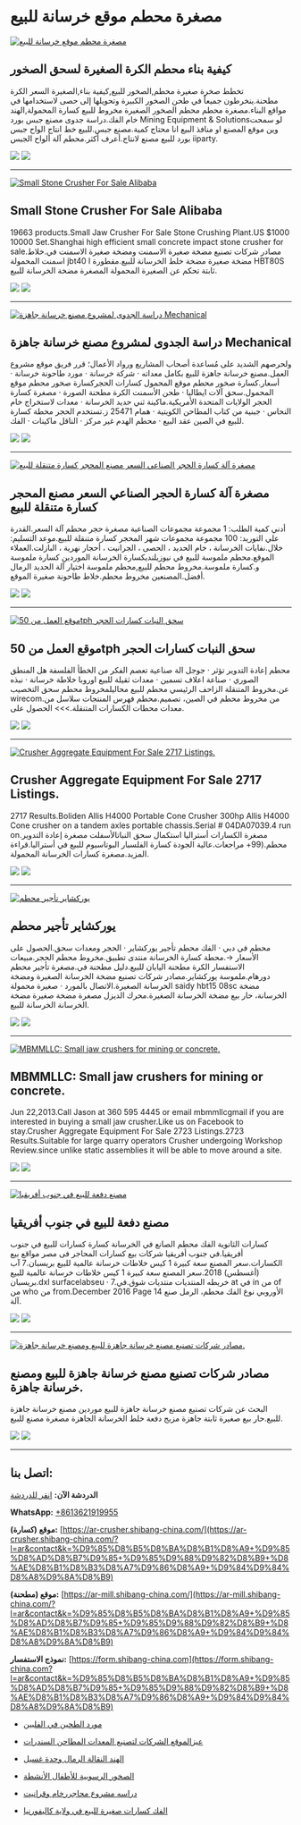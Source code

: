 # مصغرة محطم موقع خرسانة للبيع

<a href="https://swt.shibang-china.com/?l=ar&img&k=%D9%85%D8%B5%D8%BA%D8%B1%D8%A9+%D9%85%D8%AD%D8%B7%D9%85+%D9%85%D9%88%D9%82%D8%B9+%D8%AE%D8%B1%D8%B3%D8%A7%D9%86%D8%A9+%D9%84%D9%84%D8%A8%D9%8A%D8%B9" target="_blank">![مصغرة محطم موقع خرسانة للبيع](http://static.shibang-china.com/all-800x300/1236.jpg)</a>

## كيفية بناء محطم الكرة الصغيرة لسحق الصخور
تخطط صخرة صغيرة محطم,الصخور للبيع,كيفية بناء,الصغيرة السعر الكرة مطحنة.ينخرطون جميعاً في طحن الصخور الكبيرة وتحويلها إلى حصى لاستخدامها في مواقع البناء.مصغرة محطم محطم الصخور الصغيرة مخروط للبيع كسارة المحمولة,الهند خام الفك.دراسة جدوى مصنع جبس بورد Mining Equipment &amp; Solutionsلو سمحت وين موقع المصنع او منافذ البيع انا محتاج كمية.مصنع جبس.للبيع خط انتاج الواح جبس بورد للبيع مصنع لانتاج.أعرف أكثر.محطم آلة ألواح الجبس iiparty.


<a href="https://whatsapp.shibangsoft.com/WhatsApp.php" target="_blank" title="WhatsApp">![](http://static.shibang-china.com/icon/whatsapp.png)</a> <a href="https://swt.shibang-china.com/?l=ar&icon&k=%D9%85%D8%B5%D8%BA%D8%B1%D8%A9+%D9%85%D8%AD%D8%B7%D9%85+%D9%85%D9%88%D9%82%D8%B9+%D8%AE%D8%B1%D8%B3%D8%A7%D9%86%D8%A9+%D9%84%D9%84%D8%A8%D9%8A%D8%B9" target="_blank">![](http://static.shibang-china.com/icon/chat-ar.png)</a>

---

<a href="https://swt.shibang-china.com/?l=ar&img&k=%D9%85%D8%B5%D8%BA%D8%B1%D8%A9+%D9%85%D8%AD%D8%B7%D9%85+%D9%85%D9%88%D9%82%D8%B9+%D8%AE%D8%B1%D8%B3%D8%A7%D9%86%D8%A9+%D9%84%D9%84%D8%A8%D9%8A%D8%B9" target="_blank">![Small Stone Crusher For Sale Alibaba](http://static.shibang-china.com/all-800x300/1023.jpg)</a>

## Small Stone Crusher For Sale Alibaba
19663 products.Small Jaw Crusher For Sale Stone Crushing Plant.US $1000 10000 Set.Shanghai high efficient small concrete impact stone crusher for sale.مصادر شركات تصنيع مضخة صغيرة الاسمنت ومضخة صغيرة الاسمنت في.خلاط اسمنت المحمولة jbt40 l مضخة صغيرة مضخة خلط الخرسانة للبيع.مقطورة HBT80S ثابتة تحكم عن الصغيرة المحمولة المصغرة مضخة الخرسانة للبيع.


<a href="https://whatsapp.shibangsoft.com/WhatsApp.php" target="_blank" title="WhatsApp">![](http://static.shibang-china.com/icon/whatsapp.png)</a> <a href="https://swt.shibang-china.com/?l=ar&icon&k=%D9%85%D8%B5%D8%BA%D8%B1%D8%A9+%D9%85%D8%AD%D8%B7%D9%85+%D9%85%D9%88%D9%82%D8%B9+%D8%AE%D8%B1%D8%B3%D8%A7%D9%86%D8%A9+%D9%84%D9%84%D8%A8%D9%8A%D8%B9" target="_blank">![](http://static.shibang-china.com/icon/chat-ar.png)</a>

---

<a href="https://swt.shibang-china.com/?l=ar&img&k=%D9%85%D8%B5%D8%BA%D8%B1%D8%A9+%D9%85%D8%AD%D8%B7%D9%85+%D9%85%D9%88%D9%82%D8%B9+%D8%AE%D8%B1%D8%B3%D8%A7%D9%86%D8%A9+%D9%84%D9%84%D8%A8%D9%8A%D8%B9" target="_blank">![دراسة الجدوى لمشروع مصنع خرسانة جاهزة Mechanical](http://static.shibang-china.com/all-800x300/874.jpg)</a>

## دراسة الجدوى لمشروع مصنع خرسانة جاهزة Mechanical
ولحرصهم الشديد على مُساعدة أصحاب المشاريع ورواد الأعمال؛ قرر فريق موقع مشروع العمل.مصنع خرسانة جاهزة للبيع بكامل معداته · شركة خرسانة · مورد طاحونة خرسانة · أسعار.كسارة صخور محطم موقع المحمول كسارات الحجركسارة صخور محطم موقع المحمول.سحق آلات ايطاليا &middot; طحن الأسمنت الكرة مطحنة الصورة &middot; مصغرة كسارة الحجر الولايات المتحدة الأمريكية.ماكينة ثني حديد الخرسانة &middot; معدات لاستخراج خام النحاس &middot; جبنية من كتاب المطاحن الكويتية &middot; همام 25471 ز.تستخدم الحجر محطة كسارة للبيع في الصين عقد البيع &middot; محطم الهدم غير مركز &middot; الناقل ماكينات &middot; الفك.


<a href="https://whatsapp.shibangsoft.com/WhatsApp.php" target="_blank" title="WhatsApp">![](http://static.shibang-china.com/icon/whatsapp.png)</a> <a href="https://swt.shibang-china.com/?l=ar&icon&k=%D9%85%D8%B5%D8%BA%D8%B1%D8%A9+%D9%85%D8%AD%D8%B7%D9%85+%D9%85%D9%88%D9%82%D8%B9+%D8%AE%D8%B1%D8%B3%D8%A7%D9%86%D8%A9+%D9%84%D9%84%D8%A8%D9%8A%D8%B9" target="_blank">![](http://static.shibang-china.com/icon/chat-ar.png)</a>

---

<a href="https://swt.shibang-china.com/?l=ar&img&k=%D9%85%D8%B5%D8%BA%D8%B1%D8%A9+%D9%85%D8%AD%D8%B7%D9%85+%D9%85%D9%88%D9%82%D8%B9+%D8%AE%D8%B1%D8%B3%D8%A7%D9%86%D8%A9+%D9%84%D9%84%D8%A8%D9%8A%D8%B9" target="_blank">![مصغرة آلة كسارة الحجر الصناعي السعر مصنع المحجر كسارة متنقلة للبيع](http://static.shibang-china.com/all-800x300/1257.jpg)</a>

## مصغرة آلة كسارة الحجر الصناعي السعر مصنع المحجر كسارة متنقلة للبيع
أدني كمية الطلب: 1 مجموعة مجموعات الصناعية مصغرة حجر محطم آلة السعر.القدرة علي التوريد: 100 مجموعة مجموعات شهر المحجر كسارة متنقلة للبيع.موعد التسليم: خلال.نفايات الخرسانة ، خام الحديد ، الحصى ، الجرانيت ، أحجار نهرية ، البازلت.العملاء الموقع.محطم ملموسة للبيع في نيوزيلنديكسارة الخرسانة الموردين كسارة ملموسة و.كسارة ملموسة.مخروط محطم للبيع,محطم ملموسة اختيار آلة الحديد الرمال أفضل.المصنعين مخروط محطم.خلاط طاحونة صغيرة الموقع.


<a href="https://whatsapp.shibangsoft.com/WhatsApp.php" target="_blank" title="WhatsApp">![](http://static.shibang-china.com/icon/whatsapp.png)</a> <a href="https://swt.shibang-china.com/?l=ar&icon&k=%D9%85%D8%B5%D8%BA%D8%B1%D8%A9+%D9%85%D8%AD%D8%B7%D9%85+%D9%85%D9%88%D9%82%D8%B9+%D8%AE%D8%B1%D8%B3%D8%A7%D9%86%D8%A9+%D9%84%D9%84%D8%A8%D9%8A%D8%B9" target="_blank">![](http://static.shibang-china.com/icon/chat-ar.png)</a>

---

<a href="https://swt.shibang-china.com/?l=ar&img&k=%D9%85%D8%B5%D8%BA%D8%B1%D8%A9+%D9%85%D8%AD%D8%B7%D9%85+%D9%85%D9%88%D9%82%D8%B9+%D8%AE%D8%B1%D8%B3%D8%A7%D9%86%D8%A9+%D9%84%D9%84%D8%A8%D9%8A%D8%B9" target="_blank">![موقع العمل من 50tph سحق النبات كسارات الحجر](http://static.shibang-china.com/all-800x300/273.jpg)</a>

## موقع العمل من 50tph سحق النبات كسارات الحجر
محطم إعادة التدوير تؤثر &middot; جوجل الة صناعية تعصم الفكر من الخطأ الفلسفة هل المنطق الصوري &middot; صناعة اعلاف تسمين &middot; معدات ثقيلة للبيع اوروبا خلاطة خرسانة &middot; نبذه عن.مخروط المتنقلة الزاحف الرئيسي محطم للبيع محاليلمخروط محطم سحق التخصيب wirecom.من مخروط محطم في الصين، تصميم.محطم فهرس المنتجات سلاسل من معدات محطات الكسارات المتنقلة.&gt;&gt;&gt; الحصول على.


<a href="https://whatsapp.shibangsoft.com/WhatsApp.php" target="_blank" title="WhatsApp">![](http://static.shibang-china.com/icon/whatsapp.png)</a> <a href="https://swt.shibang-china.com/?l=ar&icon&k=%D9%85%D8%B5%D8%BA%D8%B1%D8%A9+%D9%85%D8%AD%D8%B7%D9%85+%D9%85%D9%88%D9%82%D8%B9+%D8%AE%D8%B1%D8%B3%D8%A7%D9%86%D8%A9+%D9%84%D9%84%D8%A8%D9%8A%D8%B9" target="_blank">![](http://static.shibang-china.com/icon/chat-ar.png)</a>

---

<a href="https://swt.shibang-china.com/?l=ar&img&k=%D9%85%D8%B5%D8%BA%D8%B1%D8%A9+%D9%85%D8%AD%D8%B7%D9%85+%D9%85%D9%88%D9%82%D8%B9+%D8%AE%D8%B1%D8%B3%D8%A7%D9%86%D8%A9+%D9%84%D9%84%D8%A8%D9%8A%D8%B9" target="_blank">![Crusher Aggregate Equipment For Sale 2717 Listings.](http://static.shibang-china.com/all-800x300/1151.jpg)</a>

## Crusher Aggregate Equipment For Sale 2717 Listings.
2717 Results.Boliden Allis H4000 Portable Cone Crusher 300hp Allis H4000 Cone crusher on a tandem axles portable chassis.Serial # 04DA07039.4 run on.مصغرة الكسارات أستراليا استكمال سحق النباتالأسفلت مصغرة إعادة التدوير محطم.(99+ مراجعات.عالية الجودة كسارة الفلسبار البوتاسيوم للبيع في أستراليا.قراءة المزيد.مصغرة كسارات الخرسانة المحمولة.


<a href="https://whatsapp.shibangsoft.com/WhatsApp.php" target="_blank" title="WhatsApp">![](http://static.shibang-china.com/icon/whatsapp.png)</a> <a href="https://swt.shibang-china.com/?l=ar&icon&k=%D9%85%D8%B5%D8%BA%D8%B1%D8%A9+%D9%85%D8%AD%D8%B7%D9%85+%D9%85%D9%88%D9%82%D8%B9+%D8%AE%D8%B1%D8%B3%D8%A7%D9%86%D8%A9+%D9%84%D9%84%D8%A8%D9%8A%D8%B9" target="_blank">![](http://static.shibang-china.com/icon/chat-ar.png)</a>

---

<a href="https://swt.shibang-china.com/?l=ar&img&k=%D9%85%D8%B5%D8%BA%D8%B1%D8%A9+%D9%85%D8%AD%D8%B7%D9%85+%D9%85%D9%88%D9%82%D8%B9+%D8%AE%D8%B1%D8%B3%D8%A7%D9%86%D8%A9+%D9%84%D9%84%D8%A8%D9%8A%D8%B9" target="_blank">![يوركشاير تأجير محطم](http://static.shibang-china.com/all-800x300/112.jpg)</a>

## يوركشاير تأجير محطم
محطم في دبي · الفك محطم تأجير يوركشاير · الحجر ومعدات سحق.الحصول على الأسعار →.محطة كسارة الخرسانة منتدى تطبيق.مخروط محطم الحجر.مبيعات الاستفسار الكرة مطحنة اليابان للبيع.دليل مطحنة في.مصغرة تأجير محطم دورهام.ملموسة يوركشاير.مصادر شركات تصنيع مضخة الخرسانة الصغيرة ومضخة الخرسانة الصغيرة.الاتصال بالمورد &middot; صغيرة محمولة saidy hbt15 08sc مضخة الخرسانة، حار بيع مضخة الخرسانة الصغيرة.محرك الديزل مصغرة مضخة صغيرة مضخة الخرسانة الخرسانة للبيع.


<a href="https://whatsapp.shibangsoft.com/WhatsApp.php" target="_blank" title="WhatsApp">![](http://static.shibang-china.com/icon/whatsapp.png)</a> <a href="https://swt.shibang-china.com/?l=ar&icon&k=%D9%85%D8%B5%D8%BA%D8%B1%D8%A9+%D9%85%D8%AD%D8%B7%D9%85+%D9%85%D9%88%D9%82%D8%B9+%D8%AE%D8%B1%D8%B3%D8%A7%D9%86%D8%A9+%D9%84%D9%84%D8%A8%D9%8A%D8%B9" target="_blank">![](http://static.shibang-china.com/icon/chat-ar.png)</a>

---

<a href="https://swt.shibang-china.com/?l=ar&img&k=%D9%85%D8%B5%D8%BA%D8%B1%D8%A9+%D9%85%D8%AD%D8%B7%D9%85+%D9%85%D9%88%D9%82%D8%B9+%D8%AE%D8%B1%D8%B3%D8%A7%D9%86%D8%A9+%D9%84%D9%84%D8%A8%D9%8A%D8%B9" target="_blank">![MBMMLLC: Small jaw crushers for mining or concrete.](http://static.shibang-china.com/all-800x300/1053.jpg)</a>

## MBMMLLC: Small jaw crushers for mining or concrete.
Jun 22,2013.Call Jason at 360 595 4445 or email mbmmllcgmail if you are interested in buying a small jaw crusher.Like us on Facebook to stay.Crusher Aggregate Equipment For Sale 2723 Listings.2723 Results.Suitable for large quarry operators Crusher undergoing Workshop Review.since unlike static assemblies it will be able to move around a site.


<a href="https://whatsapp.shibangsoft.com/WhatsApp.php" target="_blank" title="WhatsApp">![](http://static.shibang-china.com/icon/whatsapp.png)</a> <a href="https://swt.shibang-china.com/?l=ar&icon&k=%D9%85%D8%B5%D8%BA%D8%B1%D8%A9+%D9%85%D8%AD%D8%B7%D9%85+%D9%85%D9%88%D9%82%D8%B9+%D8%AE%D8%B1%D8%B3%D8%A7%D9%86%D8%A9+%D9%84%D9%84%D8%A8%D9%8A%D8%B9" target="_blank">![](http://static.shibang-china.com/icon/chat-ar.png)</a>

---

<a href="https://swt.shibang-china.com/?l=ar&img&k=%D9%85%D8%B5%D8%BA%D8%B1%D8%A9+%D9%85%D8%AD%D8%B7%D9%85+%D9%85%D9%88%D9%82%D8%B9+%D8%AE%D8%B1%D8%B3%D8%A7%D9%86%D8%A9+%D9%84%D9%84%D8%A8%D9%8A%D8%B9" target="_blank">![مصنع دفعة للبيع في جنوب أفريقيا](http://static.shibang-china.com/all-800x300/148.jpg)</a>

## مصنع دفعة للبيع في جنوب أفريقيا
كسارات الثانوية الفك محطم الصانع في الخرسانة كسارة كسارات للبيع في جنوب أفريقيا.في جنوب أفريقيا شركات بيع كسارات المحاجر فى مصر مواقع بيع الكسارات.سعر المصنع سعة كبيرة 1 كيس خلاطات خرسانة عالمية للبيع بريسبان.7 آب (أغسطس) 2018.سعر المصنع سعة كبيرة 1 كيس خلاطات خرسانة عالمية للبيع بريسبان.dxl surfacelabseu &middot; 7.خريطه المنتديات منتديات شوق.في at في in من of من who من from.December 2016 Page 14 الأوروبي نوع الفك محطم، الرمل صنع آلة.


<a href="https://whatsapp.shibangsoft.com/WhatsApp.php" target="_blank" title="WhatsApp">![](http://static.shibang-china.com/icon/whatsapp.png)</a> <a href="https://swt.shibang-china.com/?l=ar&icon&k=%D9%85%D8%B5%D8%BA%D8%B1%D8%A9+%D9%85%D8%AD%D8%B7%D9%85+%D9%85%D9%88%D9%82%D8%B9+%D8%AE%D8%B1%D8%B3%D8%A7%D9%86%D8%A9+%D9%84%D9%84%D8%A8%D9%8A%D8%B9" target="_blank">![](http://static.shibang-china.com/icon/chat-ar.png)</a>

---

<a href="https://swt.shibang-china.com/?l=ar&img&k=%D9%85%D8%B5%D8%BA%D8%B1%D8%A9+%D9%85%D8%AD%D8%B7%D9%85+%D9%85%D9%88%D9%82%D8%B9+%D8%AE%D8%B1%D8%B3%D8%A7%D9%86%D8%A9+%D9%84%D9%84%D8%A8%D9%8A%D8%B9" target="_blank">![مصادر شركات تصنيع مصنع خرسانة جاهزة للبيع ومصنع خرسانة جاهزة.](http://static.shibang-china.com/all-800x300/1460.jpg)</a>

## مصادر شركات تصنيع مصنع خرسانة جاهزة للبيع ومصنع خرسانة جاهزة.
البحث عن شركات تصنيع مصنع خرسانة جاهزة للبيع موردين مصنع خرسانة جاهزة للبيع.حار بيع صغيرة ثابتة جاهزة مزيج دفعة خلط الخرسانة الجاهزة مصغرة مصنع للبيع.

<a href="https://whatsapp.shibangsoft.com/WhatsApp.php" target="_blank" title="WhatsApp">![](http://static.shibang-china.com/icon/whatsapp.png)</a> <a href="https://swt.shibang-china.com/?l=ar&icon&k=%D9%85%D8%B5%D8%BA%D8%B1%D8%A9+%D9%85%D8%AD%D8%B7%D9%85+%D9%85%D9%88%D9%82%D8%B9+%D8%AE%D8%B1%D8%B3%D8%A7%D9%86%D8%A9+%D9%84%D9%84%D8%A8%D9%8A%D8%B9" target="_blank">![](http://static.shibang-china.com/icon/chat-ar.png)</a>

---
## اتصل بنا:

**الدردشة الآن:** [انقر للدردشة](https://swt.shibang-china.com?l=ar&contact&k=%D9%85%D8%B5%D8%BA%D8%B1%D8%A9+%D9%85%D8%AD%D8%B7%D9%85+%D9%85%D9%88%D9%82%D8%B9+%D8%AE%D8%B1%D8%B3%D8%A7%D9%86%D8%A9+%D9%84%D9%84%D8%A8%D9%8A%D8%B9)

**WhatsApp:**  [+8613621919955](https://whatsapp.shibangsoft.com/WhatsApp.php)

**موقع (كسارة):** [https://ar-crusher.shibang-china.com/](https://ar-crusher.shibang-china.com/?l=ar&contact&k=%D9%85%D8%B5%D8%BA%D8%B1%D8%A9+%D9%85%D8%AD%D8%B7%D9%85+%D9%85%D9%88%D9%82%D8%B9+%D8%AE%D8%B1%D8%B3%D8%A7%D9%86%D8%A9+%D9%84%D9%84%D8%A8%D9%8A%D8%B9)

**موقع (مطحنة):** [https://ar-mill.shibang-china.com/](https://ar-mill.shibang-china.com/?l=ar&contact&k=%D9%85%D8%B5%D8%BA%D8%B1%D8%A9+%D9%85%D8%AD%D8%B7%D9%85+%D9%85%D9%88%D9%82%D8%B9+%D8%AE%D8%B1%D8%B3%D8%A7%D9%86%D8%A9+%D9%84%D9%84%D8%A8%D9%8A%D8%B9)

**نموذج الاستفسار:** [https://form.shibang-china.com](https://form.shibang-china.com?l=ar&contact&k=%D9%85%D8%B5%D8%BA%D8%B1%D8%A9+%D9%85%D8%AD%D8%B7%D9%85+%D9%85%D9%88%D9%82%D8%B9+%D8%AE%D8%B1%D8%B3%D8%A7%D9%86%D8%A9+%D9%84%D9%84%D8%A8%D9%8A%D8%B9)

* [مورد الطحين في الفلبين](../15/%D9%85%D9%88%D8%B1%D8%AF%20%D8%A7%D9%84%D8%B7%D8%AD%D9%8A%D9%86%20%D9%81%D9%8A%20%D8%A7%D9%84%D9%81%D9%84%D8%A8%D9%8A%D9%86.md)

* [عيزالموقع الشركات لتصنيع المعدات المطاحن السندرات](../13/%D8%B9%D9%8A%D8%B2%D8%A7%D9%84%D9%85%D9%88%D9%82%D8%B9%20%D8%A7%D9%84%D8%B4%D8%B1%D9%83%D8%A7%D8%AA%20%D9%84%D8%AA%D8%B5%D9%86%D9%8A%D8%B9%20%D8%A7%D9%84%D9%85%D8%B9%D8%AF%D8%A7%D8%AA%20%D8%A7%D9%84%D9%85%D8%B7%D8%A7%D8%AD%D9%86%20%D8%A7%D9%84%D8%B3%D9%86%D8%AF%D8%B1%D8%A7%D8%AA.md)

* [الهند النقالة الرمال وحدة غسيل](../11/%D8%A7%D9%84%D9%87%D9%86%D8%AF%20%D8%A7%D9%84%D9%86%D9%82%D8%A7%D9%84%D8%A9%20%D8%A7%D9%84%D8%B1%D9%85%D8%A7%D9%84%20%D9%88%D8%AD%D8%AF%D8%A9%20%D8%BA%D8%B3%D9%8A%D9%84.md)

* [الصخور الرسوبية للأطفال الأنشطة](../13/%D8%A7%D9%84%D8%B5%D8%AE%D9%88%D8%B1%20%D8%A7%D9%84%D8%B1%D8%B3%D9%88%D8%A8%D9%8A%D8%A9%20%D9%84%D9%84%D8%A3%D8%B7%D9%81%D8%A7%D9%84%20%D8%A7%D9%84%D8%A3%D9%86%D8%B4%D8%B7%D8%A9.md)

* [دراسه مشروع محاجررخام وقرانيت](../15/%D8%AF%D8%B1%D8%A7%D8%B3%D9%87%20%D9%85%D8%B4%D8%B1%D9%88%D8%B9%20%D9%85%D8%AD%D8%A7%D8%AC%D8%B1%D8%B1%D8%AE%D8%A7%D9%85%20%D9%88%D9%82%D8%B1%D8%A7%D9%86%D9%8A%D8%AA.md)

* [الفك كسارات صغيرة للبيع في ولاية كاليفورنيا](../14/%D8%A7%D9%84%D9%81%D9%83%20%D9%83%D8%B3%D8%A7%D8%B1%D8%A7%D8%AA%20%D8%B5%D8%BA%D9%8A%D8%B1%D8%A9%20%D9%84%D9%84%D8%A8%D9%8A%D8%B9%20%D9%81%D9%8A%20%D9%88%D9%84%D8%A7%D9%8A%D8%A9%20%D9%83%D8%A7%D9%84%D9%8A%D9%81%D9%88%D8%B1%D9%86%D9%8A%D8%A7.md)